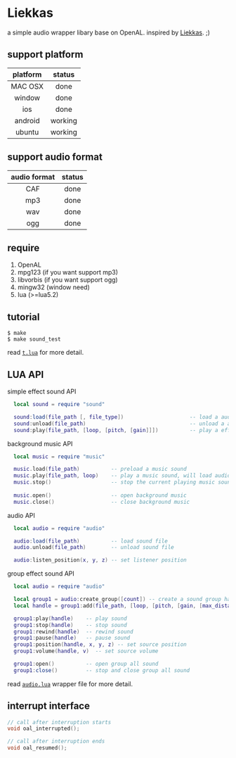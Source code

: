 # Liekkas
a simple audio wrapper libary base on OpenAL. inspired by [Liekkas](http://music.163.com/#/song?id=3413895). ;)

## support platform

| platform | status |
|:-------:|:-------:|
| MAC OSX |  done |
| window | done |
| ios | done |
| android |  working |
| ubuntu |  working |


## support audio format 
| audio format | status |
|:-------:|:-------:|
| CAF | done |
| mp3 | done |
| wav | done |
| ogg | done |

## require 

1. OpenAL
2. mpg123    (if you want support mp3)
3. libvorbis (if you want support ogg)
4. mingw32   (window need)
5. lua (>=lua5.2)


## tutorial
```
$ make
$ make sound_test
```
read [`t.lua`](https://github.com/lvzixun/Liekkas/blob/master/test/t.lua) for more detail.

## LUA API
 simple effect sound API
~~~.lua
  local sound = require "sound"

  sound:load(file_path [, file_type])                     -- load a audio file
  sound:unload(file_path)                                 -- unload a audio file
  sound:play(file_path, [loop, [pitch, [gain]]])          -- play a effect sound
~~~

 background music API
~~~.lua
  local music = require "music"

  music.load(file_path)          -- preload a music sound
  music.play(file_path, loop)    -- play a music sound, will load audio file when not load.
  music.stop()                   -- stop the current playing music sound
  
  music.open()                   -- open background music
  music.close()                  -- close background music
~~~

  audio API
~~~.lua
  local audio = require "audio"

  audio:load(file_path)          -- load sound file
  audio.unload(file_path)        -- unload sound file

  audio:listen_position(x, y, z) -- set listener position
~~~

  group effect sound API
~~~.lua
  local audio = require "audio"

  local group1 = audio:create_group([count]) -- create a sound group has count source
  local handle = group1:add(file_path, [loop, [pitch, [gain, [max_distanc]]]]) -- add sound file to group

  group1:play(handle)    -- play sound
  group1:stop(handle)    -- stop sound
  group1:rewind(handle)  -- rewind sound
  group1:pause(handle)   -- pause sound
  group1:position(handle, x, y, z) -- set source position
  group1:volume(handle, v)  -- set source volume

  group1:open()          -- open group all sound
  group1:close()         -- stop and close group all sound
~~~

read [`audio.lua`](https://github.com/lvzixun/Liekkas/blob/master/src/bind/audio.lua) wrapper file for more detail.

## interrupt interface
~~~.c
// call after interruption starts
void oal_interrupted();

// call after interruption ends
void oal_resumed();
~~~

